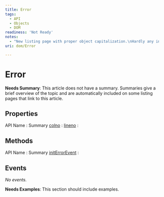 ```yaml
---
title: Error
tags:
  - API
  - Objects
  - DOM
readiness: 'Not Ready'
notes:
  - "New listing page with proper object capitalization.\nHardly any info on this page"
uri: dom/Error

---
```

# Error

**Needs Summary**: This article does not have a summary. Summaries give a brief overview of the topic and are automatically included on some listing pages that link to this article.

## Properties

API Name
:   Summary
[colno](/dom/Error/colno)
:
[lineno](/dom/Error/lineno)
:

## Methods

API Name
:   Summary
[initErrorEvent](/dom/Error/initErrorEvent)
:

## Events

*No events.*

**Needs Examples**: This section should include examples.


